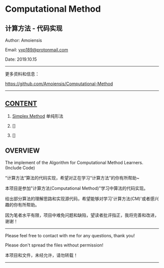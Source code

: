Computational Method
======================================================================

计算方法 - 代码实现 
---------------------------------------
Author: Amoiensis

Email:  yxp189@protonmail.com

Date: 2019.10.15

**********************************************************************

更多资料和信息：

https://github.com/Amoiensis/Computational-Method
***************************************************************

[CONTENT](https://github.com/Amoiensis/Computational-Method)
---------------------------------------

1. [Simplex Method](https://github.com/Amoiensis/Operational-Research/tree/master/Simplex_Method)   单纯形法

2. []

3. []

OVERVIEW
---------------------------------------

The implement of the Algorithm for Computational Method Learners. (Include Code)

“计算方法”算法的代码实现，希望对正在学习“计算方法”的你有所帮助~ 

本项目是参加"计算方法(Computational Method)"学习中算法的代码实现。

给出部分算法的理解思路和实现源代码，希望能够对学习'计算方法(CM)'或者感兴趣的你有所帮助。

因为笔者水平有限，项目中难免问题和缺陷，望读者批评指正，我将完善和改进，谢谢！


************************************************************************
Please feel free to contact with me for any questions, thank you!

Please don't spread the files without permission!

本项目和文件，未经允许，请勿转载！
************************************************************************
